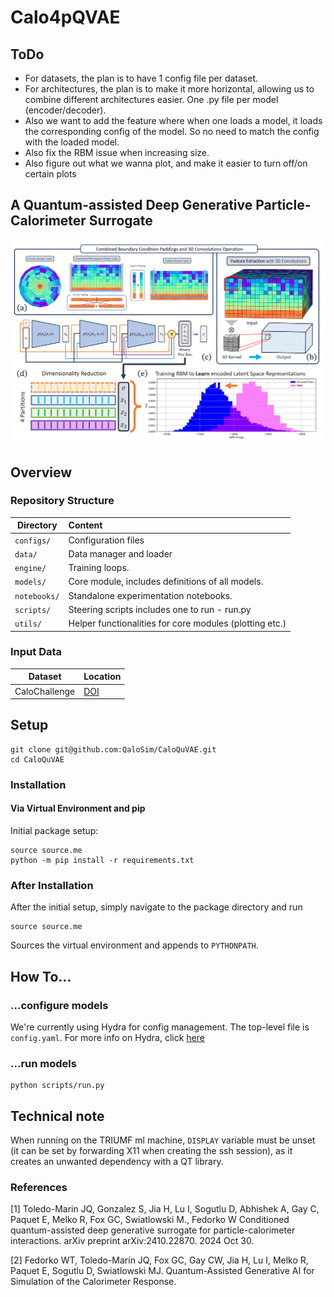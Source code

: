 # Calo4pQVAE

## ToDo
- For datasets, the plan is to have 1 config file per dataset.
- For architectures, the plan is to make it more horizontal, allowing us to combine different architectures easier. One .py file per model (encoder/decoder).
- Also we want to add the feature where when one loads a model, it loads the corresponding config of the model. So no need to match the config with the loaded model.
- Also fix the RBM issue when increasing size.
- Also figure out what we wanna plot, and make it easier to turn off/on certain plots

## A Quantum-assisted Deep Generative Particle-Calorimeter Surrogate
![](https://github.com/QaloSim/CaloQuVAE/blob/main/infographic.png)

## Overview
### Repository Structure


| Directory        | Content    | 
| ------------- |:-------------| 
| `configs/`      | Configuration files | 
| `data/` | Data manager and loader |
| `engine/`  | Training loops. |
| `models/` | Core module, includes definitions of all models.  |
| `notebooks/` | Standalone experimentation notebooks. |
| `scripts/` | Steering scripts includes one to run - run.py|
| `utils/` | Helper functionalities for core modules (plotting etc.) |

### Input Data

|  Dataset | Location |
| ------------- | ------------- |
| CaloChallenge  | [DOI](https://zenodo.org/records/6366271) |


## Setup
```
git clone git@github.com:QaloSim/CaloQuVAE.git
cd CaloQuVAE
```

### Installation
#### Via Virtual Environment and pip
Initial package setup:
```
source source.me
python -m pip install -r requirements.txt
```

### After Installation
After the initial setup, simply navigate to the package directory and run

```
source source.me
```
Sources the virtual environment and appends to `PYTHONPATH`.

## How To...

### ...configure models
We're currently using Hydra for config management. The top-level file is `config.yaml`. For more info on Hydra, click [here](https://hydra.cc/docs/tutorials/intro/)

### ...run models
```
python scripts/run.py
```

## Technical note
When running on the TRIUMF ml machine, `DISPLAY` variable must be unset (it can be set by forwarding X11 when creating the ssh session), as it creates an unwanted dependency with a QT library. 

### References
[1] Toledo-Marin JQ, Gonzalez S, Jia H, Lu I, Sogutlu D, Abhishek A, Gay C, Paquet E, Melko R, Fox GC, Swiatlowski M., Fedorko W Conditioned quantum-assisted deep generative surrogate for particle-calorimeter interactions. arXiv preprint arXiv:2410.22870. 2024 Oct 30.

[2] Fedorko WT, Toledo-Marín JQ, Fox GC, Gay CW, Jia H, Lu I, Melko R, Paquet E, Sogutlu D, Swiatlowski MJ. Quantum-Assisted Generative AI for Simulation of the Calorimeter Response.
